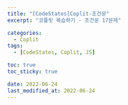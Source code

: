 ```yaml
---
title: "[CodeStates]Coplit-조건문"
excerpt: "코플릿 복습하기 - 조건문 17문제"

categories:
  - Coplit
tags:
  - [CodeStates, Coplit, JS]

toc: true
toc_sticky: true

date: 2022-06-24
last_modified_at: 2022-06-24
---
```

